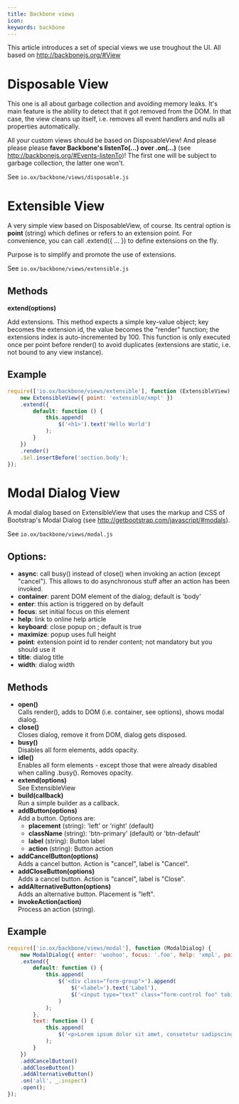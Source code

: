 ```yaml
---
title: Backbone views
icon: 
keywords: backbone
---
```


This article introduces a set of special views we use troughout the UI. All based on http://backbonejs.org/#View

# Disposable View

This one is all about garbage collection and avoiding memory leaks. 
It's main feature is the ability to detect that it got removed from the DOM. 
In that case, the view cleans up itself, i.e. removes all event handlers and nulls all properties automatically.

All your custom views should be based on DisposableView! 
And please please please **favor Backbone's listenTo(...) over .on(...)** 
(see http://backbonejs.org/#Events-listenTo)! 
The first one will be subject to garbage collection, the latter one won't.

See ``io.ox/backbone/views/disposable.js``


# Extensible View

A very simple view based on DisposableView, of course. 
Its central option is **point** (string) which defines or refers to an extension point. 
For convenience, you can call .extend({ ... }) to define extensions on the fly.

Purpose is to simplify and promote the use of extensions.

See ``io.ox/backbone/views/extensible.js``

## Methods

**extend(options)**

Add extensions. 
This method expects a simple key-value object; 
key becomes the extension id, the value becomes the "render" function; 
the extensions index is auto-incremented by 100. 
This function is only executed once per point before render() to avoid duplicates (extensions are static, i.e. not bound to any view instance).

## Example

```javascript
require(['io.ox/backbone/views/extensible'], function (ExtensibleView) {
    new ExtensibleView({ point: 'extensible/xmpl' })
    .extend({
        default: function () {
            this.append(
                $('<h1>').text('Hello World')
            );
        }
    })
    .render()
    .$el.insertBefore('section.body');
});
```


# Modal Dialog View

A modal dialog based on ExtensibleView that uses the markup and CSS of Bootstrap's Modal Dialog (see http://getbootstrap.com/javascript/#modals).

See ``io.ox/backbone/views/modal.js``

## Options:

- **async**: call busy() instead of close() when invoking an action (except "cancel"). This allows to do asynchronous stuff after an action has been invoked.
- **container**: parent DOM element of the dialog; default is 'body'
- **enter**: this action is triggered on <enter> by default
- **focus**: set initial focus on this element
- **help**: link to online help article
- **keyboard**: close popup on <escape>; default is true
- **maximize**: popup uses full height
- **point**: extension point id to render content; not mandatory but you should use it
- **title**: dialog title
- **width**: dialog width

## Methods

- **open()**<br>
  Calls render(), adds to DOM (i.e. container, see options), shows modal dialog.
- **close()**<br>
  Closes dialog, remove it from DOM, dialog gets disposed.
- **busy()**<br>
  Disables all form elements, adds opacity.
- **idle()**<br>
  Enables all form elements - except those that were already disabled when calling .busy(). Removes opacity.
- **extend(options)**<br>
  See ExtensibleView
- **build(callback)**<br>
  Run a simple builder as a callback.
- **addButton(options)**<br>
  Add a button. Options are:
  - **placement** (string): 'left' or 'right' (default)
  - **className** (string): 'btn-primary' (default) or 'btn-default'
  - **label** (string): Button label
  - **action** (string): Button action
- **addCancelButton(options)**<br>
  Adds a cancel button. Action is "cancel", label is "Cancel".
- **addCloseButton(options)**<br>
  Adds a cancel button. Action is "cancel", label is "Close".
- **addAlternativeButton(options)**<br>
  Adds an alternative button. Placement is "left".
- **invokeAction(action)**<br>
  Process an action (string).

## Example

```javascript
require(['io.ox/backbone/views/modal'], function (ModalDialog) {
    new ModalDialog({ enter: 'woohoo', focus: '.foo', help: 'xmpl', point: 'modal/xmpl', maximize: true, title: 'Example' })
    .extend({
        default: function () {
            this.append(
                $('<div class="form-group">').append(
                    $('<label>').text('Label'),
                    $('<input type="text" class="form-control foo" tabindex="1">')
                )
            );
        },
        text: function () {
            this.append(
                $('<p>Lorem ipsum dolor sit amet, consetetur sadipscing elitr, sed diam nonumy eirmod tempor invidunt ut labore et dolore magna aliquyam erat, sed diam voluptua. At vero eos et accusam et justo duo dolores et ea rebum. Stet clita kasd gubergren, no sea takimata sanctus est Lorem ipsum dolor sit amet.</p>')
            );
        }
    })
    .addCancelButton()
    .addCloseButton()
    .addAlternativeButton()
    .on('all', _.inspect)
    .open();
});
```

